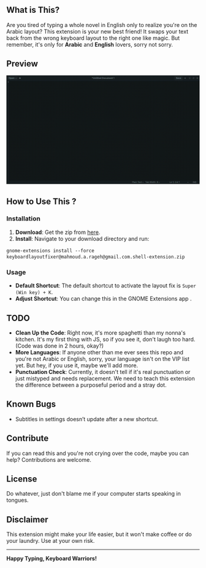 ## What  is This?

Are you tired of typing a whole novel in English only to realize you're on the Arabic layout? This extension is your new best friend! It swaps your text back from the wrong keyboard layout to the right one like magic. But remember, it's only for **Arabic** and **English** lovers, sorry not sorry.

## Preview
![Preview of the Extension in Action](preview.gif)

## How to Use This ?
### Installation
1. **Download**: Get the zip from [here](https://github.com/MahmoudAdelbghany/keyboardlayoutfixer/releases/download/V1.0.0/keyboardlayoutfixer@mahmoud.a.rageh@gmail.com.shell-extension.zip).
2. **Install**: Navigate to your download directory and run:
   
```shell
gnome-extensions install --force keyboardlayoutfixer@mahmoud.a.rageh@gmail.com.shell-extension.zip
```
   
  
### Usage
- **Default Shortcut**: The default shortcut to activate the layout fix is `Super (Win key) + K`. 
- **Adjust Shortcut**: You can change this in the GNOME Extensions app .

## TODO 
- **Clean Up the Code**: Right now, it's more spaghetti than my nonna's kitchen. It's my first thing with JS, so if you see it, don't laugh too hard. (Code was done in 2 hours, okay?)
- **More Languages**: If anyone other than me ever sees this repo and you're not Arabic or English, sorry, your language isn't on the VIP list yet. But hey, if you use it, maybe we'll add more.
- **Punctuation Check**: Currently, it doesn't tell if it's real punctuation or just mistyped and needs replacement. We need to teach this extension the difference between a purposeful period and a stray dot.

## Known Bugs 
- Subtitles in settings  doesn’t update  after a new shortcut.

## Contribute
If you can read this and you're not crying over the code, maybe you can help? Contributions are welcome.

## License
Do whatever, just don't blame me if your computer starts speaking in tongues.

## Disclaimer
This extension might make your life easier, but it won't make coffee or do your laundry. Use at your own risk. 

---

**Happy Typing, Keyboard Warriors!**
